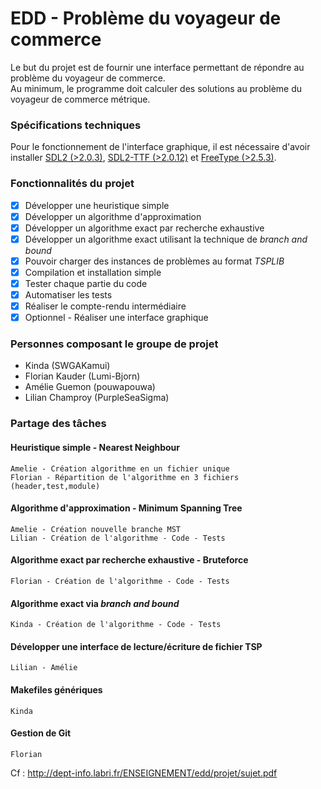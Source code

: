 # EDD - Problème du voyageur de commerce

Le but du projet est de fournir une interface permettant de répondre au problème du voyageur de commerce.  
Au minimum, le programme doit calculer des solutions au problème du voyageur de commerce métrique.  

### Spécifications techniques

Pour le fonctionnement de l'interface graphique, il est nécessaire d'avoir installer [SDL2 (>2.0.3)](http://www.libsdl.org/download-2.0.php), [SDL2-TTF (>2.0.12)](http://www.libsdl.org/projects/SDL_ttf/) et [FreeType (>2.5.3)](http://www.freetype.org/download.html).

### Fonctionnalités du projet
  - [x] Développer une heuristique simple
  - [x] Développer un algorithme d'approximation
  - [x] Développer un algorithme exact par recherche exhaustive
  - [x] Développer un algorithme exact utilisant la technique de *branch and bound*
  - [x] Pouvoir charger des instances de problèmes au format *TSPLIB*
  - [x] Compilation et installation simple
  - [x] Tester chaque partie du code
  - [x] Automatiser les tests
  - [x] Réaliser le compte-rendu intermédiaire
  - [x] Optionnel - Réaliser une interface graphique

### Personnes composant le groupe de projet
  - Kinda (SWGAKamui)
  - Florian Kauder (Lumi-Bjorn)
  - Amélie Guemon (pouwapouwa)
  - Lilian Champroy (PurpleSeaSigma)

### Partage des tâches

#### Heuristique simple - Nearest Neighbour

    Amelie - Création algorithme en un fichier unique  
    Florian - Répartition de l'algorithme en 3 fichiers (header,test,module)

#### Algorithme d'approximation - Minimum Spanning Tree

    Amelie - Création nouvelle branche MST  
    Lilian - Création de l'algorithme - Code - Tests
    
#### Algorithme exact par recherche exhaustive - Bruteforce

    Florian - Création de l'algorithme - Code - Tests

#### Algorithme exact via *branch and bound*

    Kinda - Création de l'algorithme - Code - Tests

#### Développer une interface de lecture/écriture de fichier TSP

    Lilian - Amélie
    
#### Makefiles génériques

    Kinda
    
#### Gestion de Git

    Florian

Cf : http://dept-info.labri.fr/ENSEIGNEMENT/edd/projet/sujet.pdf
